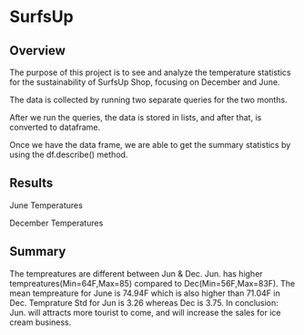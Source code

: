 # SurfsUp

## Overview

The purpose of this project is to see and analyze the temperature statistics for the sustainability of SurfsUp Shop, focusing on December and June.

The data is collected by running two separate queries for the two months. 

After we run the queries, the data is stored in lists, and after that, is converted to dataframe. 

Once we have the data frame, we are able to get the summary statistics by using the df.describe() method.

## Results

June Temperatures
![]()

December Temperatures
![]()

## Summary

The tempreatures are different between Jun & Dec. Jun. has higher tempreatures(Min=64F,Max=85) compared to Dec(Min=56F,Max=83F). The mean tempreature for June is 74.94F which is also higher than 71.04F in Dec. Temprature Std for Jun is 3.26 whereas Dec is 3.75. In conclusion: Jun. will attracts more tourist to come, and will increase the sales for ice cream business.
